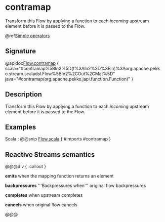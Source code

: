 # contramap

Transform this Flow by applying a function to each *incoming* upstream element before it is passed to the Flow.

@ref[Simple operators](../index.md#simple-operators)

## Signature

@apidoc[Flow.contramap](Flow) { scala="#contramap%5BIn2%5D(f%3AIn2%3D%3EIn)%3Aorg.apache.pekko.stream.scaladsl.Flow%5BIn2%2COut%2CMat%5D" java="#contramap(org.apache.pekko.japi.function.Function)" }

## Description

Transform this Flow by applying a function to each *incoming* upstream element before it is passed to the Flow.

## Examples

Scala
:  @@snip [Flow.scala](/docs/src/test/scala/docs/stream/operators/flow/ContraMap.scala) { #imports #contramap }

## Reactive Streams semantics

@@@div { .callout }

**emits** when the mapping function returns an element

**backpressures** '''Backpressures when''' original flow backpressures

**completes** when upstream completes

**cancels** when original flow cancels

@@@